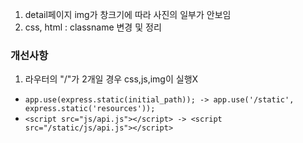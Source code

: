 1. detail페이지 img가 창크기에 따라 사진의 일부가 안보임
2. css, html : classname 변경 및 정리


### 개선사항

1. 라우터의 "/"가 2개일 경우 css,js,img이 실행X
  - `app.use(express.static(initial_path)); -> app.use('/static', express.static('resources'));`
  - `<script src="js/api.js"></script> -> <script src="/static/js/api.js"></script>`